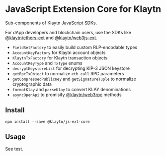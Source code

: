 # JavaScript Extension Core for Klaytn

Sub-components of Klaytn JavaScript SDKs.

For dApp developers and blockchain users, use the SDKs like [@klaytn/ethers-ext](https://www.npmjs.com/package/@klaytn/ethers-ext) and [@klaytn/web3js-ext](https://www.npmjs.com/package/@klaytn/web3js-ext).

- `FieldSetFactory` to easily build custom RLP-encodable types
- `AccountKeyFactory` for Klaytn account objects
- `KlaytnTxFactory` for Klaytn transaction objects
- `AccountKeyType` and `TxType` enums
- `decryptKeystoreList` for decrypting KIP-3 JSON keystore
- `getRpcTxObject` to normalize `eth_call` RPC parameters
- `getCompressedPublicKey` and `getSignatureTuple` to normalize cryptographic data
- `formatKlay` and `parseKlay` to convert KLAY denominations
- `asyncOpenApi` to promisify [@klaytn/web3rpc](https://www.npmjs.com/package/@klaytn/web3rpc) methods

## Install

```
npm install --save @klaytn/js-ext-core
```

## Usage

See test.

